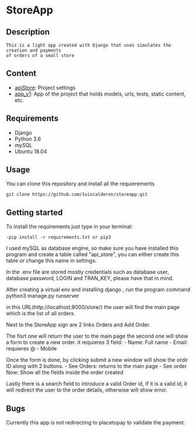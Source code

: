 # StoreApp

## Description

    This is a light app created with Django that uses simulates the creation and payments
    of orders of a small store

## Content

- [apiStore](./apiStore/settings): Project settings
- [app_v1](./app_v1): App of the project that holds models, urls, tests, static content, etc.

## Requirements

- Django
- Python 3.6
- mySQL
- Ubuntu 18.04

## Usage

You can clone this repository and install all the requierements

    git clone https://github.com/1uiscalderon/storeapp.git

## Getting started

To install the requirements just type in your terminal:

    -pip install -r requirements.txt or pip3

I used mySQL as database engine, so make sure you have installed this program and create a table
called "api_store", you can either create this table or change this name in settings.

In the .env file are stored mostly credentials such as database user, database password, LOGIN and
TRAN_KEY, please have that in mind.

After creating a virtual env and installing django , run the program command python3 manage.py runserver

in this URL(http://localhost:8000/store/) the user will find the main page which is the list of all orders.

Next to the StoreApp sign are 2 links Orders and Add Order.

The fisrt one will return the user to the main page the second one will show a form to create a new order.
it requieres 3 field: 
    - Name: Full name
    - Email: requieres @
    - Mobile

Once the form is done, by clicking submit a new window will show the ordir ID along with 2 buttons.
    - See Orders: returns to the main page
    - See order Now: Show all the fields inside the order created

Lastly there is a search field to introduce a valid Order id, if it is a valid id, it will redirect the user
to the order details, otherwise will show error.

## Bugs

Currently this app is not redirecting to placetopay to validate the payment.
